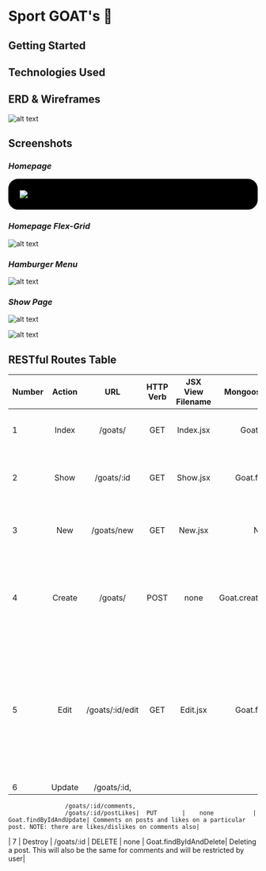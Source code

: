 # Sport GOAT's 🐐

## Getting Started

## Technologies Used

## ERD & Wireframes
![alt text](images/ERD.jpeg)

## Screenshots
### *Homepage*
<div style='border:solid black; border-radius: 20px; padding: 20px; background-color: black'>
    <img src="images/homepage.png" ><img> 
</div>

<!-- <div style='border:solid black'>
    <img src="images/homepage.png" width='300' height='300'><img src="images/homepage-grid.png" width='600' height='320'>
</div> -->

### *Homepage Flex-Grid*
![alt text](images/homepage-grid.png)
### *Hamburger Menu*
![alt text](images/hamburgermenu.png)
### *Show Page*
![alt text](images/showpage1.png)

![alt text](images/showpage2.png)


## RESTful Routes Table


| Number | Action  | URL             | HTTP Verb     | JSX View Filename | Mongoose Method        | Notes                              |
| -------|:-------:|:---------------:|:-------------:|:-----------------:|:----------------------:|:----------------------------------:|
| 1      | Index   |  /goats/        |  GET          |    Index.jsx      |  Goat.find()           | Will show the main landing page    |
| 2      | Show    |  /goats/:id     |  GET          |    Show.jsx       |  Goat.findById         | Click on a post to display expanded information |                     
| 3      | New     |  /goats/new     |  GET          |    New.jsx        |  N/A                   | A form to enter information for a new GOAT post |
| 4      | Create  |  /goats/        |  POST         |    none           |  Goat.create(req.body) | When a new post has been entered, it will then get posted to the main page|
| 5      | Edit    |  /goats/:id/edit|  GET          |    Edit.jsx       |  Goat.findById         | When the user wants to edit posts, they will be redirected to the edit view template (same as show) so that the info can be edited|
| 6      | Update  |  /goats/:id,  
                    /goats/:id/comments, 
                    /goats/:id/postLikes|  PUT       |    none           |  Goat.findByIdAndUpdate| Comments on posts and likes on a particular post. NOTE: there are likes/dislikes on comments also|
| 7      | Destroy |  /goats/:id     |  DELETE       |    none           |  Goat.findByIdAndDelete| Deleting a post. This will also be the same for comments and will be restricted by user|



